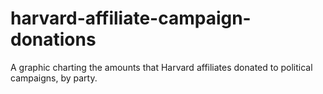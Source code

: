 # harvard-affiliate-campaign-donations
A graphic charting the amounts that Harvard affiliates donated to political campaigns, by party.
